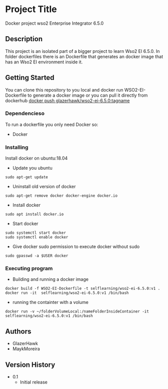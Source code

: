 # Project Title
Docker project wso2 Enterprise Integrator 6.5.0

## Description
This project is an isolated part of a bigger project to learn Wso2 EI 6.5.0.
In folder dockerfiles there is an Dockerfile that generates an docker image that has an Wso2 EI environment inside it.

## Getting Started
You can clone this repository to you local and docker run WSO2-EI-Dockerfile to generate a docker image
or you can pull it directly from dockerhub [docker push glazerhawk/wso2-ei-6.5.0:tagname](https://cloud.docker.com/u/glazerhawk/repository/docker/glazerhawk/wso2-ei-6.5.0)

### Dependencieso
To run a dockerfile you only need Docker so:
* Docker

### Installing
Install docker on ubuntu:18.04
* Update you ubuntu
```
sudo apt-get update
```
* Uninstall old version of docker
```
sudo apt-get remove docker docker-engine docker.io
```
* Install docker
```
sudo apt install docker.io
```
* Start docker
```
sudo systemctl start docker
sudo systemctl enable docker
```
* Give docker sudo permission to execute docker without sudo
```
sudo gpasswd -a $USER docker
```
### Executing program
* Building and running a docker image
```
docker build -f WSO2-EI-Dockerfile -t selflearning/wso2-ei-6.5.0:v1 .
docker run -it  selflearning/wso2-ei-6.5.0:v1 /bin/bash 
```
* running the containter with a volume
```
docker run -v ~/folderVolumeLocal:/nameFolderInsideContainer -it selflearning/wso2-ei-6.5.0:v1 /bin/bash

```

## Authors
* GlazerHawk
* MaykMoreira

## Version History

* 0.1
    * Initial release
